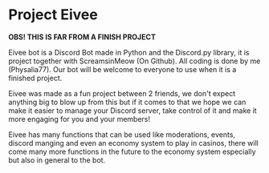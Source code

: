 # Project Eivee

**OBS! THIS IS FAR FROM A FINISH PROJECT**

Eivee
bot is a Discord Bot made in Python and the Discord.py library, it is project together with ScreamsinMeow (On Github).
All coding is done by me (Physalia77). Our bot will be welcome to everyone to use when it is a finished project. 

Eivee was made as a fun project between 2 friends, we don't expect anything big to blow up from this but if it comes to that we hope we can make it easier to manage your Discord server, take control of it and make it more engaging for you and your members!

Eivee has many functions that can be used like moderations, events, discord manging and even an economy system to play in casinos, there will come many more functions in the future to the economy system especially but also in general to the bot.
